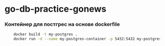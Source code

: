 # go-db-practice-gonews

### Контейнер для постгрес на основе dockerfile
```bash
    docker build -t my-postgres .
    docker run -d --name my-postgres-container -p 5432:5432 my-postgres
```
